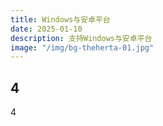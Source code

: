 ```yaml
---
title: Windows与安卓平台
date: 2025-01-10
description: 支持Windows与安卓平台
image: "/img/bg-theherta-01.jpg"
---
```


## 4

4

